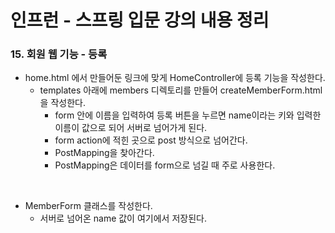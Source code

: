 # 인프런 - 스프링 입문 강의 내용 정리

### 15. 회원 웹 기능 - 등록

- home.html 에서 만들어둔 링크에 맞게 HomeController에 등록 기능을 작성한다.
  - templates 아래에 members 디렉토리를 만들어 createMemberForm.html을 작성한다.
    - form 안에 이름을 입력하여 등록 버튼을 누르면 name이라는 키와 입력한 이름이 값으로 되어 서버로 넘어가게 된다.
    - form action에 적힌 곳으로 post 방식으로 넘어간다.
    - PostMapping을 찾아간다.
    - PostMapping은 데이터를 form으로 넘길 때 주로 사용한다.

<br/>

- MemberForm 클래스를 작성한다.
  - 서버로 넘어온 name 값이 여기에서 저장된다.

